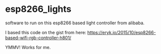 # esp8266_lights
software to run on this esp8266 based light controller from alibaba.

I based this code on the gist from here: https://eryk.io/2015/10/esp8266-based-wifi-rgb-controller-h801/

YMMV! Works for me.
